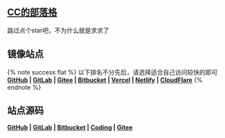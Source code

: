 ## [CC的部落格](https://blog.ccknbc.cc)

路过点个star吧，不为什么就是求求了

## 镜像站点

{% note success flat %} 以下排名不分先后，请选择适合自己访问较快的即可</br> **[GitHub](https://github.blog.ccknbc.cc) | [GitLab](https://gitlab.blog.ccknbc.cc) | [Gitee](https://ccknbc.gitee.io) | [Bitbucket](https://ccknbc.bitbucket.io) | [Vercel](https://vercel.blog.ccknbc.cc) | [Netlify](https://netlify.blog.ccknbc.cc) | [CloudFlare](https://cloudflare.blog.ccknbc.cc)** {% endnote %}

## 站点源码

**[GitHub](https://github.com/ccknbc-actions/blog-butterfly) | [GitLab](https://gitlab.com/CCKNBC/ccknbc.gitlab.io) | [Bitbucket](https://bitbucket.org/ccknbc/blog) | [Coding](https://ccknbc.coding.net/public/blog/blog-butterfly/git/files) | [Gitee](https://gitee.com/ccknbc/blog-butterfly)**
